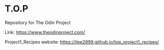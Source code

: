 # T.O.P

Repository for The Odin Project

Link: https://www.theodinproject.com/

Project1_Recipes website: https://jlee2899.github.io/top_project1_recipes/
